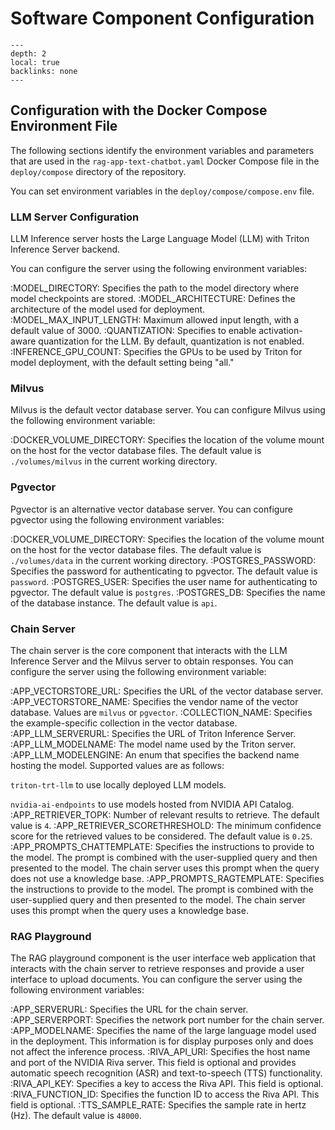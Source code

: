 <!--
  SPDX-FileCopyrightText: Copyright (c) 2023 NVIDIA CORPORATION & AFFILIATES. All rights reserved.
  SPDX-License-Identifier: Apache-2.0

  Licensed under the Apache License, Version 2.0 (the "License");
  you may not use this file except in compliance with the License.
  You may obtain a copy of the License at

  http://www.apache.org/licenses/LICENSE-2.0

  Unless required by applicable law or agreed to in writing, software
  distributed under the License is distributed on an "AS IS" BASIS,
  WITHOUT WARRANTIES OR CONDITIONS OF ANY KIND, either express or implied.
  See the License for the specific language governing permissions and
  limitations under the License.
-->

# Software Component Configuration

```{contents}
---
depth: 2
local: true
backlinks: none
---
```

## Configuration with the Docker Compose Environment File

The following sections identify the environment variables and parameters that are used in the `rag-app-text-chatbot.yaml` Docker Compose file in the `deploy/compose` directory of the repository.

You can set environment variables in the `deploy/compose/compose.env` file.

### LLM Server Configuration

LLM Inference server hosts the Large Language Model (LLM) with Triton Inference Server backend.

You can configure the server using the following environment variables:

:MODEL_DIRECTORY: Specifies the path to the model directory where model checkpoints are stored.
:MODEL_ARCHITECTURE: Defines the architecture of the model used for deployment.
:MODEL_MAX_INPUT_LENGTH: Maximum allowed input length, with a default value of 3000.
:QUANTIZATION: Specifies to enable activation-aware quantization for the LLM. By default, quantization is not enabled.
:INFERENCE_GPU_COUNT: Specifies the GPUs to be used by Triton for model deployment, with the default setting being "all."

### Milvus

Milvus is the default vector database server.
You can configure Milvus using the following environment variable:

:DOCKER_VOLUME_DIRECTORY: Specifies the location of the volume mount on the host for the vector database files.
  The default value is `./volumes/milvus` in the current working directory.

### Pgvector

Pgvector is an alternative vector database server.
You can configure pgvector using the following environment variables:

:DOCKER_VOLUME_DIRECTORY: Specifies the location of the volume mount on the host for the vector database files.
  The default value is `./volumes/data` in the current working directory.
:POSTGRES_PASSWORD: Specifies the password for authenticating to pgvector.
  The default value is `password`.
:POSTGRES_USER: Specifies the user name for authenticating to pgvector.
  The default value is `postgres`.
:POSTGRES_DB: Specifies the name of the database instance.
  The default value is `api`.


### Chain Server

The chain server is the core component that interacts with the LLM Inference Server and the Milvus server to obtain responses.
You can configure the server using the following environment variable:

:APP_VECTORSTORE_URL: Specifies the URL of the vector database server.
:APP_VECTORSTORE_NAME: Specifies the vendor name of the vector database. Values are `milvus` or `pgvector`.
:COLLECTION_NAME: Specifies the example-specific collection in the vector database.
:APP_LLM_SERVERURL: Specifies the URL of Triton Inference Server.
:APP_LLM_MODELNAME: The model name used by the Triton server.
:APP_LLM_MODELENGINE: An enum that specifies the backend name hosting the model. Supported values are as follows:

  `triton-trt-llm` to use locally deployed LLM models.

  `nvidia-ai-endpoints` to use models hosted from NVIDIA API Catalog.
:APP_RETRIEVER_TOPK: Number of relevant results to retrieve. The default value is `4`.
:APP_RETRIEVER_SCORETHRESHOLD: The minimum confidence score for the retrieved values to be considered. The default value is `0.25`.
:APP_PROMPTS_CHATTEMPLATE: Specifies the instructions to provide to the model.
  The prompt is combined with the user-supplied query and then presented to the model.
  The chain server uses this prompt when the query does not use a knowledge base.
:APP_PROMPTS_RAGTEMPLATE: Specifies the instructions to provide to the model.
  The prompt is combined with the user-supplied query and then presented to the model.
  The chain server uses this prompt when the query uses a knowledge base.


### RAG Playground

The RAG playground component is the user interface web application that interacts with the chain server to retrieve responses and provide a user interface to upload documents.
You can configure the server using the following environment variables:

:APP_SERVERURL: Specifies the URL for the chain server.
:APP_SERVERPORT: Specifies the network port number for the chain server.
:APP_MODELNAME: Specifies the name of the large language model used in the deployment.
  This information is for display purposes only and does not affect the inference process.
:RIVA_API_URI: Specifies the host name and port of the NVIDIA Riva server.
  This field is optional and provides automatic speech recognition (ASR) and text-to-speech (TTS) functionality.
:RIVA_API_KEY: Specifies a key to access the Riva API.
  This field is optional.
:RIVA_FUNCTION_ID: Specifies the function ID to access the Riva API.
  This field is optional.
:TTS_SAMPLE_RATE: Specifies the sample rate in hertz (Hz).
  The default value is `48000`.
